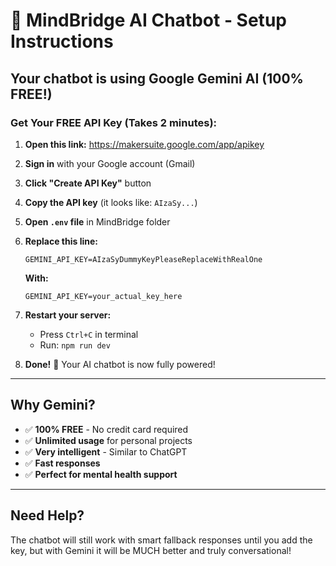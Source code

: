 # 🤖 MindBridge AI Chatbot - Setup Instructions

## Your chatbot is using Google Gemini AI (100% FREE!)

### Get Your FREE API Key (Takes 2 minutes):

1. **Open this link:** https://makersuite.google.com/app/apikey
   
2. **Sign in** with your Google account (Gmail)

3. **Click "Create API Key"** button

4. **Copy the API key** (it looks like: `AIzaSy...`)

5. **Open `.env` file** in MindBridge folder

6. **Replace this line:**
   ```
   GEMINI_API_KEY=AIzaSyDummyKeyPleaseReplaceWithRealOne
   ```
   
   **With:**
   ```
   GEMINI_API_KEY=your_actual_key_here
   ```

7. **Restart your server:**
   - Press `Ctrl+C` in terminal
   - Run: `npm run dev`

8. **Done!** 🎉 Your AI chatbot is now fully powered!

---

## Why Gemini?
- ✅ **100% FREE** - No credit card required
- ✅ **Unlimited usage** for personal projects
- ✅ **Very intelligent** - Similar to ChatGPT
- ✅ **Fast responses**
- ✅ **Perfect for mental health support**

---

## Need Help?
The chatbot will still work with smart fallback responses until you add the key, but with Gemini it will be MUCH better and truly conversational!
